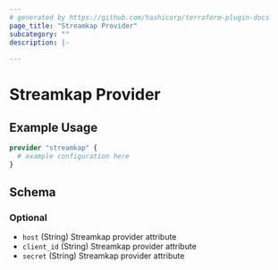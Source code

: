```yaml
---
# generated by https://github.com/hashicorp/terraform-plugin-docs
page_title: "Streamkap Provider"
subcategory: ""
description: |-
  
---
```


# Streamkap Provider

## Example Usage

```terraform
provider "streamkap" {
  # example configuration here
}
```

<!-- schema generated by tfplugindocs -->

## Schema

### Optional

- `host` (String) Streamkap provider attribute
- `client_id` (String) Streamkap provider attribute
- `secret` (String) Streamkap provider attribute
